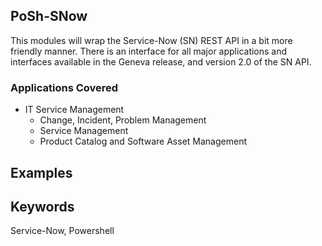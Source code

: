 ## PoSh-SNow
This modules will wrap the Service-Now (SN) REST API in a bit more friendly
manner.  There is an interface for all major applications and 
interfaces available in the Geneva release, and version 2.0 of the SN API.

### Applications Covered
- IT Service Management
    - Change, Incident, Problem Management
    - Service Management
    - Product Catalog and Software Asset Management
            
    
## Examples

## Keywords
Service-Now, Powershell